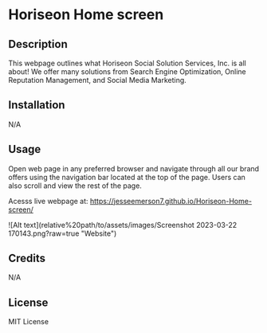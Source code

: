 # Horiseon Home screen

## Description

This webpage outlines what Horiseon Social Solution Services, Inc. is all about! We offer many solutions from Search Engine Optimization, Online Reputation Management, and Social Media Marketing.

## Installation

N/A

## Usage

Open web page in any preferred browser and navigate through all our brand offers using the navigation bar located at the top of the page. Users can also scroll and view the rest of the page.

Acesss live webpage at: https://jesseemerson7.github.io/Horiseon-Home-screen/

![Alt text](relative%20path/to/assets/images/Screenshot 2023-03-22 170143.png?raw=true "Website")

## Credits

N/A

## License

MIT License
